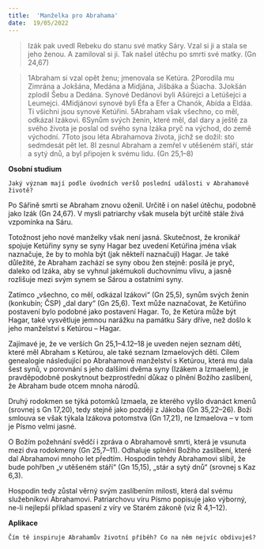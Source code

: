 ```yaml
---
title:  'Manželka pro Abrahama'
date:  19/05/2022
---
```


> <p></p>
> Izák pak uvedl Rebeku do stanu své matky Sáry. Vzal si ji a stala se jeho ženou. A zamiloval si ji. Tak našel útěchu po smrti své matky. (Gn 24,67)

> <p></p>
> 1Abraham si vzal opět ženu; jmenovala se Ketúra. 2Porodila mu Zimrána a Jokšána, Medána a Midjána, Jišbáka a Šúacha. 3Jokšán zplodil Šebu a Dedána. Synové Dedánovi byli Ašúrejci a Letúšejci a Leumejci. 4Midjánovi synové byli Éfa a Efer a Chanók, Abída a Eldáa. Ti všichni jsou synové Ketúřini. 5Abraham však všechno, co měl, odkázal Izákovi. 6Synům svých ženin, které měl, dal dary a ještě za svého života je poslal od svého syna Izáka pryč na východ, do země východní. 7Toto jsou léta Abrahamova života, jichž se dožil: sto sedmdesát pět let. 8I zesnul Abraham a zemřel v utěšeném stáří, stár a sytý dnů, a byl připojen k svému lidu. (Gn 25,1–8)

**Osobní studium**

`Jaký význam mají podle úvodních veršů poslední události v Abrahamově životě?`

Po Sářině smrti se Abraham znovu oženil. Určitě i on našel útěchu, podobně jako Izák (Gn 24,67). V mysli patriarchy však musela být určitě stále živá vzpomínka na Sáru.

Totožnost jeho nové manželky však není jasná. Skutečnost, že kronikář spojuje Ketúřiny syny se syny Hagar bez uvedení Ketúřina jména však naznačuje, že by to mohla být (jak někteří naznačují) Hagar. Je také důležité, že Abraham zachází se syny obou žen stejně: posílá je pryč, daleko od Izáka, aby se vyhnul jakémukoli duchovnímu vlivu, a jasně rozlišuje mezi svým synem se Sárou a ostatními syny.

Zatímco „všechno, co měl, odkázal Izákovi“ (Gn 25,5), synům svých ženin (konkubín; ČSP) „dal dary“ (Gn 25,6). Text může naznačovat, že Ketúřino postavení bylo podobné jako postavení Hagar. To, že Ketúra může být Hagar, také vysvětluje jemnou narážku na památku Sáry dříve, než došlo k jeho manželství s Ketúrou – Hagar.

Zajímavé je, že ve verších Gn 25,1–4.12–18 je uveden nejen seznam dětí, které měl Abraham s Ketúrou, ale také seznam Izmaelových dětí. Cílem genealogie následující po Abrahamově manželství s Ketúrou, která mu dala šest synů, v porovnání s jeho dalšími dvěma syny (Izákem a Izmaelem), je pravděpodobně poskytnout bezprostřední důkaz o plnění Božího zaslíbení, že Abraham bude otcem mnoha národů.

Druhý rodokmen se týká potomků Izmaela, ze kterého vyšlo dvanáct kmenů (srovnej s Gn 17,20), tedy stejně jako později z Jákoba (Gn 35,22–26). Boží smlouva se však týkala Izákova potomstva (Gn 17,21), ne Izmaelova – v tom je Písmo velmi jasné.

O Božím požehnání svědčí i zpráva o Abrahamově smrti, která je vsunuta mezi dva rodokmeny (Gn 25,7–11). Odhaluje splnění Božího zaslíbení, které dal Abrahamovi mnoho let předtím. Hospodin tehdy Abrahamovi slíbil, že bude pohřben „v utěšeném stáří“ (Gn 15,15), „stár a sytý dnů“ (srovnej s Kaz 6,3).

Hospodin tedy zůstal věrný svým zaslíbením milosti, která dal svému služebníkovi Abrahamovi. Patriarchovu víru Písmo popisuje jako výborný, ne-li nejlepší příklad spasení z víry ve Starém zákoně (viz Ř 4,1–12).

**Aplikace**

`Čím tě inspiruje Abrahamův životní příběh? Co na něm nejvíc obdivuješ?`